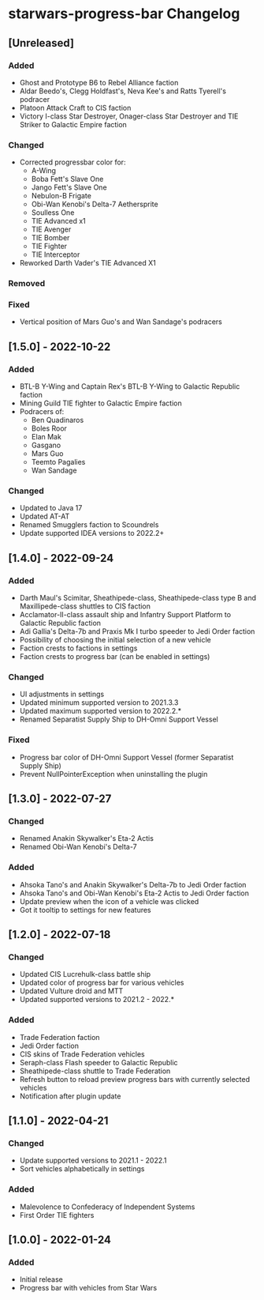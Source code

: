 <!-- Keep a Changelog guide -> https://keepachangelog.com -->

# starwars-progress-bar Changelog

## [Unreleased]
### Added
- Ghost and Prototype B6 to Rebel Alliance faction
- Aldar Beedo's, Clegg Holdfast's, Neva Kee's and Ratts Tyerell's podracer
- Platoon Attack Craft to CIS faction
- Victory I-class Star Destroyer, Onager-class Star Destroyer and TIE Striker to Galactic Empire faction

### Changed
- Corrected progressbar color for:
  - A-Wing
  - Boba Fett's Slave One
  - Jango Fett's Slave One
  - Nebulon-B Frigate
  - Obi-Wan Kenobi's Delta-7 Aethersprite
  - Soulless One
  - TIE Advanced x1
  - TIE Avenger
  - TIE Bomber
  - TIE Fighter
  - TIE Interceptor
- Reworked Darth Vader's TIE Advanced X1

### Removed

### Fixed
- Vertical position of Mars Guo's and Wan Sandage's podracers

## [1.5.0] - 2022-10-22
### Added
- BTL-B Y-Wing and Captain Rex's BTL-B Y-Wing to Galactic Republic faction
- Mining Guild TIE fighter to Galactic Empire faction
- Podracers of:
  - Ben Quadinaros
  - Boles Roor
  - Elan Mak
  - Gasgano
  - Mars Guo
  - Teemto Pagalies
  - Wan Sandage

### Changed
- Updated to Java 17
- Updated AT-AT
- Renamed Smugglers faction to Scoundrels
- Update supported IDEA versions to 2022.2+

## [1.4.0] - 2022-09-24
### Added
- Darth Maul's Scimitar, Sheathipede-class, Sheathipede-class type B and Maxillipede-class shuttles to CIS faction
- Acclamator-II-class assault ship and Infantry Support Platform to Galactic Republic faction
- Adi Gallia's Delta-7b and Praxis Mk I turbo speeder to Jedi Order faction
- Possibility of choosing the initial selection of a new vehicle
- Faction crests to factions in settings
- Faction crests to progress bar (can be enabled in settings)

### Changed
- UI adjustments in settings
- Updated minimum supported version to 2021.3.3
- Updated maximum supported version to 2022.2.*
- Renamed Separatist Supply Ship to DH-Omni Support Vessel

### Fixed
- Progress bar color of DH-Omni Support Vessel (former Separatist Supply Ship)
- Prevent NullPointerException when uninstalling the plugin

## [1.3.0] - 2022-07-27
### Changed
- Renamed Anakin Skywalker's Eta-2 Actis
- Renamed Obi-Wan Kenobi's Delta-7

### Added
- Ahsoka Tano's and Anakin Skywalker's Delta-7b to Jedi Order faction
- Ahsoka Tano's and Obi-Wan Kenobi's Eta-2 Actis to Jedi Order faction
- Update preview when the icon of a vehicle was clicked
- Got it tooltip to settings for new features

## [1.2.0] - 2022-07-18
### Changed
- Updated CIS Lucrehulk-class battle ship
- Updated color of progress bar for various vehicles
- Updated Vulture droid and MTT
- Updated supported versions to 2021.2 - 2022.*

### Added
- Trade Federation faction
- Jedi Order faction
- CIS skins of Trade Federation vehicles
- Seraph-class Flash speeder to Galactic Republic
- Sheathipede-class shuttle to Trade Federation
- Refresh button to reload preview progress bars with currently selected vehicles
- Notification after plugin update

## [1.1.0] - 2022-04-21
### Changed
- Update supported versions to 2021.1 - 2022.1
- Sort vehicles alphabetically in settings

### Added
- Malevolence to Confederacy of Independent Systems
- First Order TIE fighters

## [1.0.0] - 2022-01-24
### Added
- Initial release
- Progress bar with vehicles from Star Wars
